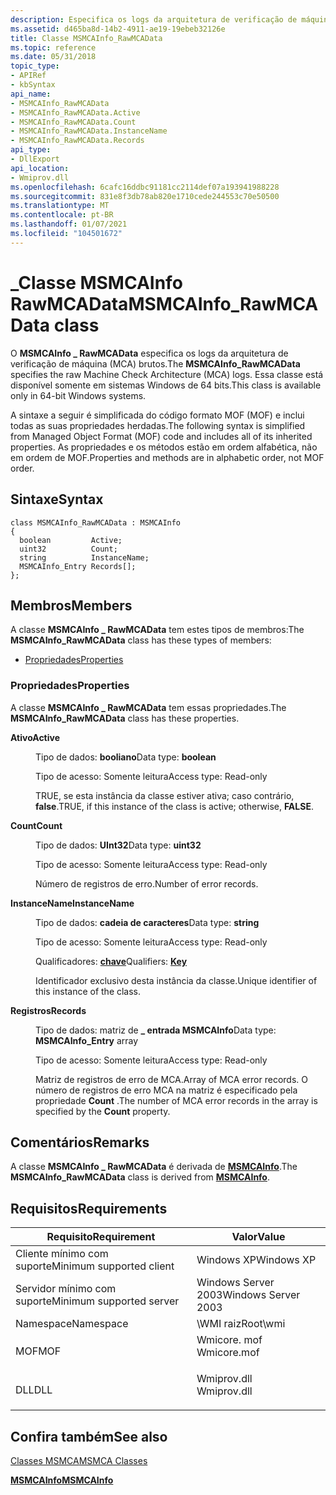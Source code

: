 ```yaml
---
description: Especifica os logs da arquitetura de verificação de máquina (MCA) brutos. Essa classe está disponível somente em sistemas Windows de 64 bits.
ms.assetid: d465ba8d-14b2-4911-ae19-19ebeb32126e
title: Classe MSMCAInfo_RawMCAData
ms.topic: reference
ms.date: 05/31/2018
topic_type:
- APIRef
- kbSyntax
api_name:
- MSMCAInfo_RawMCAData
- MSMCAInfo_RawMCAData.Active
- MSMCAInfo_RawMCAData.Count
- MSMCAInfo_RawMCAData.InstanceName
- MSMCAInfo_RawMCAData.Records
api_type:
- DllExport
api_location:
- Wmiprov.dll
ms.openlocfilehash: 6cafc16ddbc91181cc2114def07a193941988228
ms.sourcegitcommit: 831e8f3db78ab820e1710cede244553c70e50500
ms.translationtype: MT
ms.contentlocale: pt-BR
ms.lasthandoff: 01/07/2021
ms.locfileid: "104501672"
---
```

# <a name="msmcainfo_rawmcadata-class"></a><span data-ttu-id="315b8-104">\_Classe MSMCAInfo RawMCAData</span><span class="sxs-lookup"><span data-stu-id="315b8-104">MSMCAInfo\_RawMCAData class</span></span>

<span data-ttu-id="315b8-105">O **MSMCAInfo \_ RawMCAData** especifica os logs da arquitetura de verificação de máquina (MCA) brutos.</span><span class="sxs-lookup"><span data-stu-id="315b8-105">The **MSMCAInfo\_RawMCAData** specifies the raw Machine Check Architecture (MCA) logs.</span></span> <span data-ttu-id="315b8-106">Essa classe está disponível somente em sistemas Windows de 64 bits.</span><span class="sxs-lookup"><span data-stu-id="315b8-106">This class is available only in 64-bit Windows systems.</span></span>

<span data-ttu-id="315b8-107">A sintaxe a seguir é simplificada do código formato MOF (MOF) e inclui todas as suas propriedades herdadas.</span><span class="sxs-lookup"><span data-stu-id="315b8-107">The following syntax is simplified from Managed Object Format (MOF) code and includes all of its inherited properties.</span></span> <span data-ttu-id="315b8-108">As propriedades e os métodos estão em ordem alfabética, não em ordem de MOF.</span><span class="sxs-lookup"><span data-stu-id="315b8-108">Properties and methods are in alphabetic order, not MOF order.</span></span>

## <a name="syntax"></a><span data-ttu-id="315b8-109">Sintaxe</span><span class="sxs-lookup"><span data-stu-id="315b8-109">Syntax</span></span>

``` syntax
class MSMCAInfo_RawMCAData : MSMCAInfo
{
  boolean         Active;
  uint32          Count;
  string          InstanceName;
  MSMCAInfo_Entry Records[];
};
```

## <a name="members"></a><span data-ttu-id="315b8-110">Membros</span><span class="sxs-lookup"><span data-stu-id="315b8-110">Members</span></span>

<span data-ttu-id="315b8-111">A classe **MSMCAInfo \_ RawMCAData** tem estes tipos de membros:</span><span class="sxs-lookup"><span data-stu-id="315b8-111">The **MSMCAInfo\_RawMCAData** class has these types of members:</span></span>

-   [<span data-ttu-id="315b8-112">Propriedades</span><span class="sxs-lookup"><span data-stu-id="315b8-112">Properties</span></span>](#properties)

### <a name="properties"></a><span data-ttu-id="315b8-113">Propriedades</span><span class="sxs-lookup"><span data-stu-id="315b8-113">Properties</span></span>

<span data-ttu-id="315b8-114">A classe **MSMCAInfo \_ RawMCAData** tem essas propriedades.</span><span class="sxs-lookup"><span data-stu-id="315b8-114">The **MSMCAInfo\_RawMCAData** class has these properties.</span></span>

<dl> <dt>

<span data-ttu-id="315b8-115">**Ativo**</span><span class="sxs-lookup"><span data-stu-id="315b8-115">**Active**</span></span>
</dt> <dd> <dl> <dt>

<span data-ttu-id="315b8-116">Tipo de dados: **booliano**</span><span class="sxs-lookup"><span data-stu-id="315b8-116">Data type: **boolean**</span></span>
</dt> <dt>

<span data-ttu-id="315b8-117">Tipo de acesso: Somente leitura</span><span class="sxs-lookup"><span data-stu-id="315b8-117">Access type: Read-only</span></span>
</dt> </dl>

<span data-ttu-id="315b8-118">TRUE, se esta instância da classe estiver ativa; caso contrário, **false**.</span><span class="sxs-lookup"><span data-stu-id="315b8-118">TRUE, if this instance of the class is active; otherwise, **FALSE**.</span></span>

</dd> <dt>

<span data-ttu-id="315b8-119">**Count**</span><span class="sxs-lookup"><span data-stu-id="315b8-119">**Count**</span></span>
</dt> <dd> <dl> <dt>

<span data-ttu-id="315b8-120">Tipo de dados: **UInt32**</span><span class="sxs-lookup"><span data-stu-id="315b8-120">Data type: **uint32**</span></span>
</dt> <dt>

<span data-ttu-id="315b8-121">Tipo de acesso: Somente leitura</span><span class="sxs-lookup"><span data-stu-id="315b8-121">Access type: Read-only</span></span>
</dt> </dl>

<span data-ttu-id="315b8-122">Número de registros de erro.</span><span class="sxs-lookup"><span data-stu-id="315b8-122">Number of error records.</span></span>

</dd> <dt>

<span data-ttu-id="315b8-123">**InstanceName**</span><span class="sxs-lookup"><span data-stu-id="315b8-123">**InstanceName**</span></span>
</dt> <dd> <dl> <dt>

<span data-ttu-id="315b8-124">Tipo de dados: **cadeia de caracteres**</span><span class="sxs-lookup"><span data-stu-id="315b8-124">Data type: **string**</span></span>
</dt> <dt>

<span data-ttu-id="315b8-125">Tipo de acesso: Somente leitura</span><span class="sxs-lookup"><span data-stu-id="315b8-125">Access type: Read-only</span></span>
</dt> <dt>

<span data-ttu-id="315b8-126">Qualificadores: [ **chave**](/windows/desktop/WmiSdk/standard-qualifiers)</span><span class="sxs-lookup"><span data-stu-id="315b8-126">Qualifiers: [**Key**](/windows/desktop/WmiSdk/standard-qualifiers)</span></span>
</dt> </dl>

<span data-ttu-id="315b8-127">Identificador exclusivo desta instância da classe.</span><span class="sxs-lookup"><span data-stu-id="315b8-127">Unique identifier of this instance of the class.</span></span>

</dd> <dt>

<span data-ttu-id="315b8-128">**Registros**</span><span class="sxs-lookup"><span data-stu-id="315b8-128">**Records**</span></span>
</dt> <dd> <dl> <dt>

<span data-ttu-id="315b8-129">Tipo de dados: matriz de **\_ entrada MSMCAInfo**</span><span class="sxs-lookup"><span data-stu-id="315b8-129">Data type: **MSMCAInfo\_Entry** array</span></span>
</dt> <dt>

<span data-ttu-id="315b8-130">Tipo de acesso: Somente leitura</span><span class="sxs-lookup"><span data-stu-id="315b8-130">Access type: Read-only</span></span>
</dt> </dl>

<span data-ttu-id="315b8-131">Matriz de registros de erro de MCA.</span><span class="sxs-lookup"><span data-stu-id="315b8-131">Array of MCA error records.</span></span> <span data-ttu-id="315b8-132">O número de registros de erro MCA na matriz é especificado pela propriedade **Count** .</span><span class="sxs-lookup"><span data-stu-id="315b8-132">The number of MCA error records in the array is specified by the **Count** property.</span></span>

</dd> </dl>

## <a name="remarks"></a><span data-ttu-id="315b8-133">Comentários</span><span class="sxs-lookup"><span data-stu-id="315b8-133">Remarks</span></span>

<span data-ttu-id="315b8-134">A classe **MSMCAInfo \_ RawMCAData** é derivada de [**MSMCAInfo**](msmcainfo.md).</span><span class="sxs-lookup"><span data-stu-id="315b8-134">The **MSMCAInfo\_RawMCAData** class is derived from [**MSMCAInfo**](msmcainfo.md).</span></span>

## <a name="requirements"></a><span data-ttu-id="315b8-135">Requisitos</span><span class="sxs-lookup"><span data-stu-id="315b8-135">Requirements</span></span>



| <span data-ttu-id="315b8-136">Requisito</span><span class="sxs-lookup"><span data-stu-id="315b8-136">Requirement</span></span> | <span data-ttu-id="315b8-137">Valor</span><span class="sxs-lookup"><span data-stu-id="315b8-137">Value</span></span> |
|-------------------------------------|----------------------------------------------------------------------------------------|
| <span data-ttu-id="315b8-138">Cliente mínimo com suporte</span><span class="sxs-lookup"><span data-stu-id="315b8-138">Minimum supported client</span></span><br/> | <span data-ttu-id="315b8-139">Windows XP</span><span class="sxs-lookup"><span data-stu-id="315b8-139">Windows XP</span></span><br/>                                                                  |
| <span data-ttu-id="315b8-140">Servidor mínimo com suporte</span><span class="sxs-lookup"><span data-stu-id="315b8-140">Minimum supported server</span></span><br/> | <span data-ttu-id="315b8-141">Windows Server 2003</span><span class="sxs-lookup"><span data-stu-id="315b8-141">Windows Server 2003</span></span><br/>                                                         |
| <span data-ttu-id="315b8-142">Namespace</span><span class="sxs-lookup"><span data-stu-id="315b8-142">Namespace</span></span><br/>                | <span data-ttu-id="315b8-143">\\WMI raiz</span><span class="sxs-lookup"><span data-stu-id="315b8-143">Root\\wmi</span></span><br/>                                                                   |
| <span data-ttu-id="315b8-144">MOF</span><span class="sxs-lookup"><span data-stu-id="315b8-144">MOF</span></span><br/>                      | <dl> <span data-ttu-id="315b8-145"><dt>Wmicore. mof</dt></span><span class="sxs-lookup"><span data-stu-id="315b8-145"><dt>Wmicore.mof</dt></span></span> </dl> |
| <span data-ttu-id="315b8-146">DLL</span><span class="sxs-lookup"><span data-stu-id="315b8-146">DLL</span></span><br/>                      | <dl> <span data-ttu-id="315b8-147"><dt>Wmiprov.dll</dt></span><span class="sxs-lookup"><span data-stu-id="315b8-147"><dt>Wmiprov.dll</dt></span></span> </dl> |



## <a name="see-also"></a><span data-ttu-id="315b8-148">Confira também</span><span class="sxs-lookup"><span data-stu-id="315b8-148">See also</span></span>

<dl> <dt>

[<span data-ttu-id="315b8-149">Classes MSMCA</span><span class="sxs-lookup"><span data-stu-id="315b8-149">MSMCA Classes</span></span>](msmca-classes.md)
</dt> <dt>

[<span data-ttu-id="315b8-150">**MSMCAInfo**</span><span class="sxs-lookup"><span data-stu-id="315b8-150">**MSMCAInfo**</span></span>](msmcainfo.md)
</dt> </dl>

 

